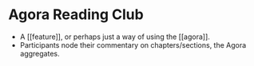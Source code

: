 # Agora Reading Club

- A [[feature]], or perhaps just a way of using the [[agora]].
- Participants node their commentary on chapters/sections, the Agora aggregates.


